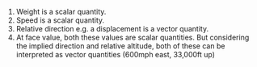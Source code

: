 1. Weight is a scalar quantity.
2. Speed is a scalar quantity.
3. Relative direction e.g. a displacement is a vector quantity.
4. At face value, both these values are scalar quantities. But considering the
implied direction and relative altitude, both of these can be interpreted as
vector quantities (600mph east, 33,000ft up)

